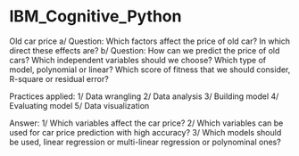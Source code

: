 # IBM_Cognitive_Python
Old car price 
a/ Question: Which factors affect the price of old car? In which direct these effects are?
b/ Question: How can we predict the price of old cars? Which independent variables should we choose? Which type of model, polynomial or linear? Which score of fitness that we should consider, R-square or residual error? 

Practices applied:
1/ Data wrangling 
2/ Data analysis
3/ Building model
4/ Evaluating model
5/ Data visualization

Answer:
1/ Which variables affect the car price?
2/ Which variables can be used for car price prediction with high accuracy?
3/ Which models should be used, linear regression or multi-linear regression or polynominal ones?
